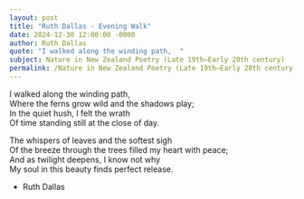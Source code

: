 ```yaml
---
layout: post
title: "Ruth Dallas - Evening Walk"
date: 2024-12-30 12:00:00 -0000
author: Ruth Dallas
quote: "I walked along the winding path,  "
subject: Nature in New Zealand Poetry (Late 19th–Early 20th century)
permalink: /Nature in New Zealand Poetry (Late 19th–Early 20th century)/Ruth Dallas/Ruth Dallas - Evening Walk
---
```


I walked along the winding path,  
Where the ferns grow wild and the shadows play;  
In the quiet hush, I felt the wrath  
Of time standing still at the close of day.  

The whispers of leaves and the softest sigh  
Of the breeze through the trees filled my heart with peace;  
And as twilight deepens, I know not why  
My soul in this beauty finds perfect release.

- Ruth Dallas
